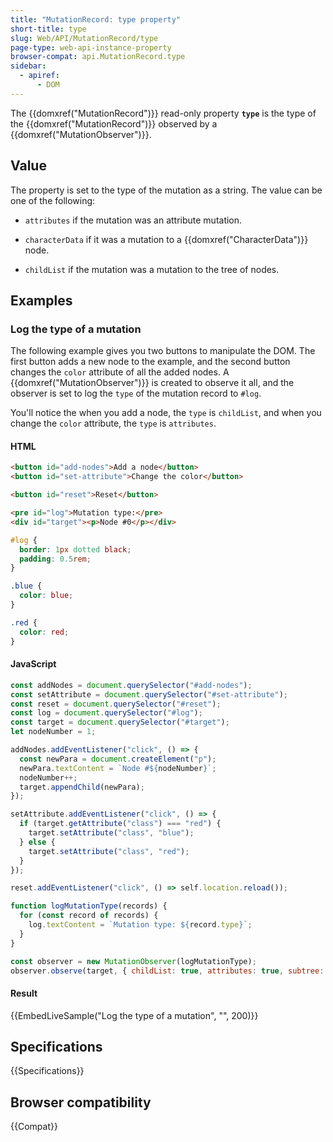 ```yaml
---
title: "MutationRecord: type property"
short-title: type
slug: Web/API/MutationRecord/type
page-type: web-api-instance-property
browser-compat: api.MutationRecord.type
sidebar:
  - apiref:
      - DOM
---
```


The {{domxref("MutationRecord")}} read-only property **`type`** is the type of the {{domxref("MutationRecord")}} observed by a {{domxref("MutationObserver")}}.

## Value

The property is set to the type of the mutation as a string. The value can be one of the following:

- `attributes` if the mutation was an attribute mutation.

- `characterData` if it was a mutation to a {{domxref("CharacterData")}} node.

- `childList` if the mutation was a mutation to the tree of nodes.

## Examples

### Log the type of a mutation

The following example gives you two buttons to manipulate the DOM. The first button adds a new node to the example, and the second button changes the `color` attribute of all the added nodes. A {{domxref("MutationObserver")}} is created to observe it all, and the observer is set to log the `type` of the mutation record to `#log`.

You'll notice the when you add a node, the `type` is `childList`, and when you change the `color` attribute, the `type` is `attributes`.

#### HTML

```html
<button id="add-nodes">Add a node</button>
<button id="set-attribute">Change the color</button>

<button id="reset">Reset</button>

<pre id="log">Mutation type:</pre>
<div id="target"><p>Node #0</p></div>
```

```css hidden
#log {
  border: 1px dotted black;
  padding: 0.5rem;
}

.blue {
  color: blue;
}

.red {
  color: red;
}
```

#### JavaScript

```js
const addNodes = document.querySelector("#add-nodes");
const setAttribute = document.querySelector("#set-attribute");
const reset = document.querySelector("#reset");
const log = document.querySelector("#log");
const target = document.querySelector("#target");
let nodeNumber = 1;

addNodes.addEventListener("click", () => {
  const newPara = document.createElement("p");
  newPara.textContent = `Node #${nodeNumber}`;
  nodeNumber++;
  target.appendChild(newPara);
});

setAttribute.addEventListener("click", () => {
  if (target.getAttribute("class") === "red") {
    target.setAttribute("class", "blue");
  } else {
    target.setAttribute("class", "red");
  }
});

reset.addEventListener("click", () => self.location.reload());

function logMutationType(records) {
  for (const record of records) {
    log.textContent = `Mutation type: ${record.type}`;
  }
}

const observer = new MutationObserver(logMutationType);
observer.observe(target, { childList: true, attributes: true, subtree: true });
```

#### Result

{{EmbedLiveSample("Log the type of a mutation", "", 200)}}

## Specifications

{{Specifications}}

## Browser compatibility

{{Compat}}

